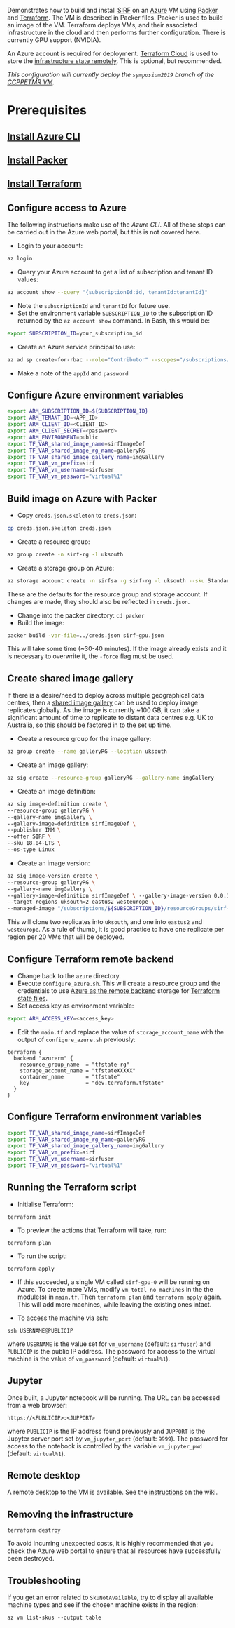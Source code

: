 
Demonstrates how to build and install [SIRF](https://github.com/CCPPETMR/SIRF) on an [Azure](https://azure.microsoft.com) VM using [Packer](https://www.packer.io/) and [Terraform](https://www.terraform.io/). The VM is described in Packer files. Packer is used to build an image of the VM. Terraform deploys VMs, and their associated infrastructure in the cloud and then performs further configuration. There is currently GPU support (NVIDIA).

An Azure account is required for deployment. [Terraform Cloud](https://app.terraform.io) is used to store the [infrastructure state remotely](https://www.terraform.io/docs/state/remote.html). This is optional, but recommended.

*This configuration will currently deploy the `symposium2019` branch of the [CCPPETMR VM](https://github.com/CCPPETMR/CCPPETMR_VM).*

# Prerequisites

## [Install Azure CLI](https://docs.microsoft.com/en-us/cli/azure/install-azure-cli?view=azure-cli-latest)

## [Install Packer](https://www.packer.io/downloads.html)

## [Install Terraform](https://www.terraform.io/intro/getting-started/install.html)

## Configure access to Azure
The following instructions make use of the *Azure CLI*. All of these steps can be carried out in the Azure web portal, but this is not covered here.

- Login to your account:
```bash
az login
```
- Query your Azure account to get a list of subscription and tenant ID values:
```bash
az account show --query "{subscriptionId:id, tenantId:tenantId}"
```
- Note the `subscriptionId` and `tenantId` for future use.
- Set the environment variable `SUBSCRIPTION_ID` to the subscription ID returned by the `az account show` command. In Bash, this would be:
```bash
export SUBSCRIPTION_ID=your_subscription_id
```
- Create an Azure service principal to use:
```bash
az ad sp create-for-rbac --role="Contributor" --scopes="/subscriptions/${SUBSCRIPTION_ID}"
```
- Make a note of the `appId` and `password`

## Configure Azure environment variables
```bash
export ARM_SUBSCRIPTION_ID=${SUBSCRIPTION_ID}
export ARM_TENANT_ID=<APP_ID>
export ARM_CLIENT_ID=<CLIENT_ID>
export ARM_CLIENT_SECRET=<password>
export ARM_ENVIRONMENT=public
export TF_VAR_shared_image_name=sirfImageDef
export TF_VAR_shared_image_rg_name=galleryRG
export TF_VAR_shared_image_gallery_name=imgGallery
export TF_VAR_vm_prefix=sirf
export TF_VAR_vm_username=sirfuser
export TF_VAR_vm_password="virtual%1"
```

## Build image on Azure with Packer
- Copy `creds.json.skeleton` to `creds.json`:
```bash
cp creds.json.skeleton creds.json
```
- Create a resource group:
```bash
az group create -n sirf-rg -l uksouth
```
- Create a storage group on Azure:
```bash
az storage account create -n sirfsa -g sirf-rg -l uksouth --sku Standard_LRS
```
These are the defaults for the resource group and storage account. If changes are made, they should also be reflected in `creds.json`.

- Change into the packer directory: `cd packer`
- Build the image:
```bash
packer build -var-file=../creds.json sirf-gpu.json
```

This will take some time (~30-40 minutes). If the image already exists and it is necessary to overwrite it, the `-force` flag must be used.

## Create shared image gallery 

If there is a desire/need to deploy across multiple geographical data centres, then a [shared image gallery](https://docs.microsoft.com/en-us/azure/virtual-machines/windows/shared-image-galleries) can be used to deploy image replicates globally. As the image is currently ~100 GB, it can take a significant amount of time to replicate to distant data centres e.g. UK to Australia, so this should be factored in to the set up time.

- Create a resource group for the image gallery:
```bash
az group create --name galleryRG --location uksouth
```
- Create an image gallery:
```bash
az sig create --resource-group galleryRG --gallery-name imgGallery
```
- Create an image definition:
```bash
az sig image-definition create \
--resource-group galleryRG \
--gallery-name imgGallery \
--gallery-image-definition sirfImageDef \
--publisher INM \
--offer SIRF \
--sku 18.04-LTS \
--os-type Linux
```
- Create an image version:
```bash
az sig image-version create \
--resource-group galleryRG \
--gallery-name imgGallery \
--gallery-image-definition sirfImageDef \ --gallery-image-version 0.0.1 \ 
--target-regions uksouth=2 eastus2 westeurope \
--managed-image "/subscriptions/${SUBSCRIPTION_ID}/resourceGroups/sirf-rg/providers/Microsoft.Compute/images/sirf-gpu-UbuntuServer-18.04-LTS"
```
This will clone two replicates into `uksouth`, and one into `eastus2` and `westeurope`. As a rule of thumb, it is good practice to have one replicate per region per 20 VMs that will be deployed.

## Configure Terraform remote backend
- Change back to the `azure` directory.
- Execute `configure_azure.sh`. This will create a resource group and the credentials to use [Azure as the remote backend](https://www.terraform.io/docs/backends/types/azurerm.html) storage for [Terraform state files](https://www.terraform.io/docs/state/remote.html).
- Set access key as environment variable:
```bash
export ARM_ACCESS_KEY=<access_key>
```
- Edit the `main.tf` and replace the value of `storage_account_name` with the output of `configure_azure.sh` previously:
```
terraform {
  backend "azurerm" {
    resource_group_name  = "tfstate-rg"
    storage_account_name = "tfstateXXXXX"
    container_name       = "tfstate"
    key                  = "dev.terraform.tfstate"
  }
}
```

## Configure Terraform environment variables
```bash
export TF_VAR_shared_image_name=sirfImageDef
export TF_VAR_shared_image_rg_name=galleryRG
export TF_VAR_shared_image_gallery_name=imgGallery
export TF_VAR_vm_prefix=sirf
export TF_VAR_vm_username=sirfuser
export TF_VAR_vm_password="virtual%1"
```

## Running the Terraform script
- Initialise Terraform:
```shell
terraform init
```
- To preview the actions that Terraform will take, run:
```shell
terraform plan 
```
- To run the script:
```shell 
terraform apply 
```
- If this succeeded, a single VM called `sirf-gpu-0` will be running on Azure. To create more VMs, modify `vm_total_no_machines` in the the module(s) in `main.tf`. Then `terraform plan` and `terraform apply` again. This will add more machines, while leaving the existing ones intact.

- To access the machine via ssh:
```shell
ssh USERNAME@PUBLICIP
```
where `USERNAME` is the value set for `vm_username` (default: `sirfuser`) and `PUBLICIP` is the public IP address. The password for access to the virtual machine is the value of `vm_password` (default: `virtual%1`).

## Jupyter
Once built, a Jupyter notebook will be running. The URL can be accessed from a web browser:
```
https://<PUBLICIP>:<JUPPORT>
```
where `PUBLICIP` is the IP address found previously and `JUPPORT` is the Jupyter server port set by `vm_jupyter_port` (default: `9999`). The password for access to the notebook is controlled by the variable `vm_jupyter_pwd` (default: `virtual%1`).

## Remote desktop
A remote desktop to the VM is available. See the [instructions](https://github.com/UCL/terraform-azure-sirf/wiki/Remote-desktop) on the wiki.

## Removing the infrastructure
```shell
terraform destroy 
```
To avoid incurring unexpected costs, it is highly recommended that you check the Azure web portal to ensure that all resources have successfully been destroyed.

## Troubleshooting
If you get an error related to `SkuNotAvailable`, try to display all available machine types and see if the chosen machine exists in the region:
```
az vm list-skus --output table
```
